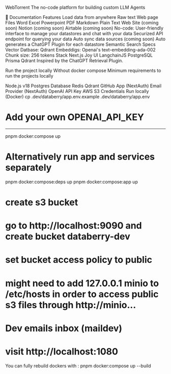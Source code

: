 
WebTorrent
The no-code platform for building custom LLM Agents

📄 Documentation
Features
Load data from anywhere
Raw text
Web page
Files
Word
Excel
Powerpoint
PDF
Markdown
Plain Text
Web Site (coming soon)
Notion (coming soon)
Airtable (coming soon)
No-code: User-friendly interface to manage your datastores and chat with your data
Securized API endpoint for querying your data
Auto sync data sources (coming soon)
Auto generates a ChatGPT Plugin for each datastore
Semantic Search Specs
Vector Datbase: Qdrant
Embeddigs: Openai's text-embedding-ada-002
Chunk size: 256 tokens
Stack
Next.js
Joy UI
LangchainJS
PostgreSQL
Prisma
Qdrant
Inspired by the ChatGPT Retrieval Plugin.

Run the project locally
Without docker compose
Minimum requirements to run the projects locally

Node.js v18
Postgres Database
Redis
Qdrant
GitHub App (NextAuth)
Email Provider (NextAuth)
OpenAI API Key
AWS S3 Credentials
Run locally (Docker)
cp .dev/databerry/app.env.example .dev/databerry/app.env
# Add your own OPENAI_API_KEY

-------------------------------------

pnpm docker:compose up

# Alternatively run app and services separately
pnpm docker:compose:deps up
pnpm docker:compose:app up

# create s3 bucket
# go to http://localhost:9090 and create bucket databerry-dev
# set bucket access policy to public
# might need to add 127.0.0.1 minio to /etc/hosts in order to access public s3 files through http://minio...

# Dev emails inbox (maildev)
# visit http://localhost:1080

You can fully rebuild dockers with :
pnpm docker:compose up --build





